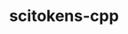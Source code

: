 ---
title: "scitokens-cpp"
layout: cache
categories: [package, develop]
meta: {"compilers": ["gcc@11.4.0", "gcc@13.2.0"], "num_specs": 39, "num_specs_by_stack": {"hep": 39, "root": 39}, "oss": ["ubuntu22.04", "ubuntu24.04"], "platforms": ["linux"], "stacks": ["hep", "root"], "targets": ["x86_64_v3"], "versions": ["1.1.3"]}
spec_details: [{"compiler": "gcc@11.4.0", "hash": "2d7jseijpeby5xndxvzzaj4pp5zrkz4h", "os": "ubuntu22.04", "platform": "linux", "size": "-", "stacks": ["hep", "root"], "target": "x86_64_v3", "variants": ["build_system=cmake", "build_type=Release", "cxxstd=11", "generator=make", "~ipo"], "versions": ["1.1.3"]}, {"compiler": "gcc@13.2.0", "hash": "2uxenhj3etywhk7schtg6jxs5oskcubq", "os": "ubuntu24.04", "platform": "linux", "size": "-", "stacks": ["hep", "root"], "target": "x86_64_v3", "variants": ["build_system=cmake", "build_type=Release", "cxxstd=11", "generator=make", "~ipo"], "versions": ["1.1.3"]}, {"compiler": "gcc@11.4.0", "hash": "2wnl5sri7dizevrqww7ga4inlvtvoaew", "os": "ubuntu22.04", "platform": "linux", "size": "-", "stacks": ["hep", "root"], "target": "x86_64_v3", "variants": ["build_system=cmake", "build_type=Release", "cxxstd=11", "generator=make", "~ipo"], "versions": ["1.1.3"]}, {"compiler": "gcc@13.2.0", "hash": "3gvd6p44h5k3l5cyxclyrdit76dvs7h4", "os": "ubuntu24.04", "platform": "linux", "size": "-", "stacks": ["hep", "root"], "target": "x86_64_v3", "variants": ["build_system=cmake", "build_type=Release", "cxxstd=11", "generator=make", "~ipo"], "versions": ["1.1.3"]}, {"compiler": "gcc@13.2.0", "hash": "4hgkwxpbpowb2z5vzrem3nr7satx3cw2", "os": "ubuntu24.04", "platform": "linux", "size": "-", "stacks": ["hep", "root"], "target": "x86_64_v3", "variants": ["build_system=cmake", "build_type=Release", "cxxstd=11", "generator=make", "~ipo"], "versions": ["1.1.3"]}, {"compiler": "gcc@11.4.0", "hash": "4whr4wfocwlmogwmljvzv6s6ydkyvlrc", "os": "ubuntu22.04", "platform": "linux", "size": "-", "stacks": ["hep", "root"], "target": "x86_64_v3", "variants": ["build_system=cmake", "build_type=Release", "cxxstd=11", "generator=make", "~ipo"], "versions": ["1.1.3"]}, {"compiler": "gcc@11.4.0", "hash": "5v6mctikw2ijtqe6e34qd6y3opy5kaaz", "os": "ubuntu22.04", "platform": "linux", "size": "-", "stacks": ["hep", "root"], "target": "x86_64_v3", "variants": ["build_system=cmake", "build_type=Release", "cxxstd=11", "generator=make", "~ipo"], "versions": ["1.1.3"]}, {"compiler": "gcc@13.2.0", "hash": "6pekta7km34i6poaccblcaewd246o2nf", "os": "ubuntu24.04", "platform": "linux", "size": "-", "stacks": ["hep", "root"], "target": "x86_64_v3", "variants": ["build_system=cmake", "build_type=Release", "cxxstd=11", "generator=make", "~ipo"], "versions": ["1.1.3"]}, {"compiler": "gcc@13.2.0", "hash": "6t27m5mm2zgstgx25n5ui7ehvxikuaol", "os": "ubuntu24.04", "platform": "linux", "size": "-", "stacks": ["hep", "root"], "target": "x86_64_v3", "variants": ["build_system=cmake", "build_type=Release", "cxxstd=11", "generator=make", "~ipo"], "versions": ["1.1.3"]}, {"compiler": "gcc@11.4.0", "hash": "7pr7zes4akurfmn4pvljwzg3pzwzk66d", "os": "ubuntu22.04", "platform": "linux", "size": "-", "stacks": ["hep", "root"], "target": "x86_64_v3", "variants": ["build_system=cmake", "build_type=Release", "cxxstd=11", "generator=make", "~ipo"], "versions": ["1.1.3"]}, {"compiler": "gcc@11.4.0", "hash": "as5gfk62g3kocvcwixgybx2g5yptzdm5", "os": "ubuntu22.04", "platform": "linux", "size": "-", "stacks": ["hep", "root"], "target": "x86_64_v3", "variants": ["build_system=cmake", "build_type=Release", "cxxstd=11", "generator=make", "~ipo"], "versions": ["1.1.3"]}, {"compiler": "gcc@13.2.0", "hash": "b6aawmh347idm7akhwifretggnwbmags", "os": "ubuntu24.04", "platform": "linux", "size": "-", "stacks": ["hep", "root"], "target": "x86_64_v3", "variants": ["build_system=cmake", "build_type=Release", "cxxstd=11", "generator=make", "~ipo"], "versions": ["1.1.3"]}, {"compiler": "gcc@11.4.0", "hash": "bfrmp36m6cuglkva2op6etscsllmvcia", "os": "ubuntu22.04", "platform": "linux", "size": "-", "stacks": ["hep", "root"], "target": "x86_64_v3", "variants": ["build_system=cmake", "build_type=Release", "cxxstd=11", "generator=make", "~ipo"], "versions": ["1.1.3"]}, {"compiler": "gcc@11.4.0", "hash": "cgxmnxz7dvpjui57hr4zsdobgffb5i3z", "os": "ubuntu22.04", "platform": "linux", "size": "-", "stacks": ["hep", "root"], "target": "x86_64_v3", "variants": ["build_system=cmake", "build_type=Release", "cxxstd=11", "generator=make", "~ipo"], "versions": ["1.1.3"]}, {"compiler": "gcc@11.4.0", "hash": "ch2wzrzj6j4vynt2ctf2vjfiffijf6rj", "os": "ubuntu22.04", "platform": "linux", "size": "-", "stacks": ["hep", "root"], "target": "x86_64_v3", "variants": ["build_system=cmake", "build_type=Release", "cxxstd=11", "generator=make", "~ipo"], "versions": ["1.1.3"]}, {"compiler": "gcc@11.4.0", "hash": "dmp3udoa7rcl2sgn2riutbwnjcqorlyb", "os": "ubuntu22.04", "platform": "linux", "size": "-", "stacks": ["hep", "root"], "target": "x86_64_v3", "variants": ["build_system=cmake", "build_type=Release", "cxxstd=11", "generator=make", "~ipo"], "versions": ["1.1.3"]}, {"compiler": "gcc@11.4.0", "hash": "dxxsg4md424q6h5pp26eed6gu7rtyelr", "os": "ubuntu22.04", "platform": "linux", "size": "-", "stacks": ["hep", "root"], "target": "x86_64_v3", "variants": ["build_system=cmake", "build_type=Release", "cxxstd=11", "generator=make", "~ipo"], "versions": ["1.1.3"]}, {"compiler": "gcc@11.4.0", "hash": "e2rg6h7c7hxqqgrbn4jynyw6k6y7kaad", "os": "ubuntu22.04", "platform": "linux", "size": "-", "stacks": ["hep", "root"], "target": "x86_64_v3", "variants": ["build_system=cmake", "build_type=Release", "cxxstd=11", "generator=make", "~ipo"], "versions": ["1.1.3"]}, {"compiler": "gcc@11.4.0", "hash": "fv3kl7mqq2vdhxq4ugy4v73p4qx3ffip", "os": "ubuntu22.04", "platform": "linux", "size": "-", "stacks": ["hep", "root"], "target": "x86_64_v3", "variants": ["build_system=cmake", "build_type=Release", "cxxstd=11", "generator=make", "~ipo"], "versions": ["1.1.3"]}, {"compiler": "gcc@11.4.0", "hash": "g4hyoqneb2razsnwlungcwopnyj3ll5w", "os": "ubuntu22.04", "platform": "linux", "size": "-", "stacks": ["hep", "root"], "target": "x86_64_v3", "variants": ["build_system=cmake", "build_type=Release", "cxxstd=11", "generator=make", "~ipo"], "versions": ["1.1.3"]}, {"compiler": "gcc@11.4.0", "hash": "g6vria3ljrb5fdjwtiipd5xji35w22kd", "os": "ubuntu22.04", "platform": "linux", "size": "-", "stacks": ["hep", "root"], "target": "x86_64_v3", "variants": ["build_system=cmake", "build_type=Release", "cxxstd=11", "generator=make", "~ipo"], "versions": ["1.1.3"]}, {"compiler": "gcc@11.4.0", "hash": "hi2vgw66seupotk4skhggyytcia72xoq", "os": "ubuntu22.04", "platform": "linux", "size": "-", "stacks": ["hep", "root"], "target": "x86_64_v3", "variants": ["build_system=cmake", "build_type=Release", "cxxstd=11", "generator=make", "~ipo"], "versions": ["1.1.3"]}, {"compiler": "gcc@11.4.0", "hash": "i7xxbris42r3ytqse27ikmmgorqpfk6m", "os": "ubuntu22.04", "platform": "linux", "size": "-", "stacks": ["hep", "root"], "target": "x86_64_v3", "variants": ["build_system=cmake", "build_type=Release", "cxxstd=11", "generator=make", "~ipo"], "versions": ["1.1.3"]}, {"compiler": "gcc@13.2.0", "hash": "impysrlwbrqhaimb6x5x3ddlh6pji42d", "os": "ubuntu24.04", "platform": "linux", "size": "-", "stacks": ["hep", "root"], "target": "x86_64_v3", "variants": ["build_system=cmake", "build_type=Release", "cxxstd=11", "generator=make", "~ipo"], "versions": ["1.1.3"]}, {"compiler": "gcc@11.4.0", "hash": "jndlvkfat2bbhnmm5zhejje7jlfethza", "os": "ubuntu22.04", "platform": "linux", "size": "-", "stacks": ["hep", "root"], "target": "x86_64_v3", "variants": ["build_system=cmake", "build_type=Release", "cxxstd=11", "generator=make", "~ipo"], "versions": ["1.1.3"]}, {"compiler": "gcc@11.4.0", "hash": "kcmqchpqzox7hh4dby6epailymwiwrjq", "os": "ubuntu22.04", "platform": "linux", "size": "-", "stacks": ["hep", "root"], "target": "x86_64_v3", "variants": ["build_system=cmake", "build_type=Release", "cxxstd=11", "generator=make", "~ipo"], "versions": ["1.1.3"]}, {"compiler": "gcc@11.4.0", "hash": "lcfyvulr2wlvkfewkjtjdhzyb5ddfyvq", "os": "ubuntu22.04", "platform": "linux", "size": "-", "stacks": ["hep", "root"], "target": "x86_64_v3", "variants": ["build_system=cmake", "build_type=Release", "cxxstd=11", "generator=make", "~ipo"], "versions": ["1.1.3"]}, {"compiler": "gcc@13.2.0", "hash": "lzt5h6qq7oirnhb66aupid2iuvt5muzy", "os": "ubuntu24.04", "platform": "linux", "size": "-", "stacks": ["hep", "root"], "target": "x86_64_v3", "variants": ["build_system=cmake", "build_type=Release", "cxxstd=11", "generator=make", "~ipo"], "versions": ["1.1.3"]}, {"compiler": "gcc@11.4.0", "hash": "nacwjhvvi3c3kwltfivqmbe4qvrj47tv", "os": "ubuntu22.04", "platform": "linux", "size": "-", "stacks": ["hep", "root"], "target": "x86_64_v3", "variants": ["build_system=cmake", "build_type=Release", "cxxstd=11", "generator=make", "~ipo"], "versions": ["1.1.3"]}, {"compiler": "gcc@11.4.0", "hash": "nt27ulvqz52kjweyf2hixakqq3nm6mzx", "os": "ubuntu22.04", "platform": "linux", "size": "-", "stacks": ["hep", "root"], "target": "x86_64_v3", "variants": ["build_system=cmake", "build_type=Release", "cxxstd=11", "generator=make", "~ipo"], "versions": ["1.1.3"]}, {"compiler": "gcc@13.2.0", "hash": "oqas2gnsa6rgmpp6x7cvmkmaycftdzl6", "os": "ubuntu24.04", "platform": "linux", "size": "-", "stacks": ["hep", "root"], "target": "x86_64_v3", "variants": ["build_system=cmake", "build_type=Release", "cxxstd=11", "generator=make", "~ipo"], "versions": ["1.1.3"]}, {"compiler": "gcc@13.2.0", "hash": "s2szpdbumefrkewcjprodboq6pwoyloi", "os": "ubuntu24.04", "platform": "linux", "size": "-", "stacks": ["hep", "root"], "target": "x86_64_v3", "variants": ["build_system=cmake", "build_type=Release", "cxxstd=11", "generator=make", "~ipo"], "versions": ["1.1.3"]}, {"compiler": "gcc@11.4.0", "hash": "srfsonk2reduyjaew44k3x7w3sr5jfv3", "os": "ubuntu22.04", "platform": "linux", "size": "-", "stacks": ["hep", "root"], "target": "x86_64_v3", "variants": ["build_system=cmake", "build_type=Release", "cxxstd=11", "generator=make", "~ipo"], "versions": ["1.1.3"]}, {"compiler": "gcc@11.4.0", "hash": "syktt2dydfykilmlhyma76jgcefdrmue", "os": "ubuntu22.04", "platform": "linux", "size": "-", "stacks": ["hep", "root"], "target": "x86_64_v3", "variants": ["build_system=cmake", "build_type=Release", "cxxstd=11", "generator=make", "~ipo"], "versions": ["1.1.3"]}, {"compiler": "gcc@11.4.0", "hash": "tvkdjy22ivo23o77k43awno6dbts2cxo", "os": "ubuntu22.04", "platform": "linux", "size": "-", "stacks": ["hep", "root"], "target": "x86_64_v3", "variants": ["build_system=cmake", "build_type=Release", "cxxstd=11", "generator=make", "~ipo"], "versions": ["1.1.3"]}, {"compiler": "gcc@11.4.0", "hash": "uzdsc6a5lu3wznqatd7iq5metdsvj4gw", "os": "ubuntu22.04", "platform": "linux", "size": "-", "stacks": ["hep", "root"], "target": "x86_64_v3", "variants": ["build_system=cmake", "build_type=Release", "cxxstd=11", "generator=make", "~ipo"], "versions": ["1.1.3"]}, {"compiler": "gcc@13.2.0", "hash": "x5mm32xlcl5snzgmozdal5ppb24oxk4v", "os": "ubuntu24.04", "platform": "linux", "size": "-", "stacks": ["hep", "root"], "target": "x86_64_v3", "variants": ["build_system=cmake", "build_type=Release", "cxxstd=11", "generator=make", "~ipo"], "versions": ["1.1.3"]}, {"compiler": "gcc@11.4.0", "hash": "yvxodxcar2tjegsbfvklmwg2ic45omef", "os": "ubuntu22.04", "platform": "linux", "size": "-", "stacks": ["hep", "root"], "target": "x86_64_v3", "variants": ["build_system=cmake", "build_type=Release", "cxxstd=11", "generator=make", "~ipo"], "versions": ["1.1.3"]}, {"compiler": "gcc@13.2.0", "hash": "ywulxf346lnm2rzvwcotdgedjlbhryl3", "os": "ubuntu24.04", "platform": "linux", "size": "-", "stacks": ["hep", "root"], "target": "x86_64_v3", "variants": ["build_system=cmake", "build_type=Release", "cxxstd=11", "generator=make", "~ipo"], "versions": ["1.1.3"]}]
---